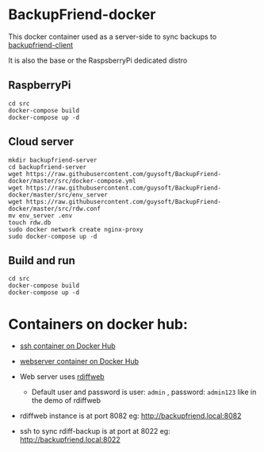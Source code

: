 # BackupFriend-docker

This docker container used as a server-side to sync backups to [backupfriend-client](https://github.com/guysoft/backupfriend-client)

It is also the base or the RaspsberryPi dedicated distro 

## RaspberryPi

    cd src
    docker-compose build
    docker-compose up -d

## Cloud server

    mkdir backupfriend-server
    cd backupfriend-server
    wget https://raw.githubusercontent.com/guysoft/BackupFriend-docker/master/src/docker-compose.yml
    wget https://raw.githubusercontent.com/guysoft/BackupFriend-docker/master/src/env_server
    wget https://raw.githubusercontent.com/guysoft/BackupFriend-docker/master/src/rdw.conf
    mv env_server .env
    touch rdw.db
    sudo docker network create nginx-proxy
    sudo docker-compose up -d
    
    

## Build and run

    cd src
    docker-compose build
    docker-compose up -d

# Containers on docker hub:
* [ssh container on Docker Hub](https://hub.docker.com/repository/docker/guysoft/backupfriend-ssh)
* [webserver container on Docker Hub](https://hub.docker.com/repository/docker/guysoft/backupfriend)
* Web server uses [rdiffweb](https://gitlab.com/ikus-soft/rdiffweb/)
  * Default user and password is user: ``admin`` , password: ``admin123`` like in the demo of rdiffweb


* rdiffweb instance is at port 8082 eg: http://backupfriend.local:8082
* ssh to sync rdiff-backup is at port at 8022 eg: http://backupfriend.local:8022
